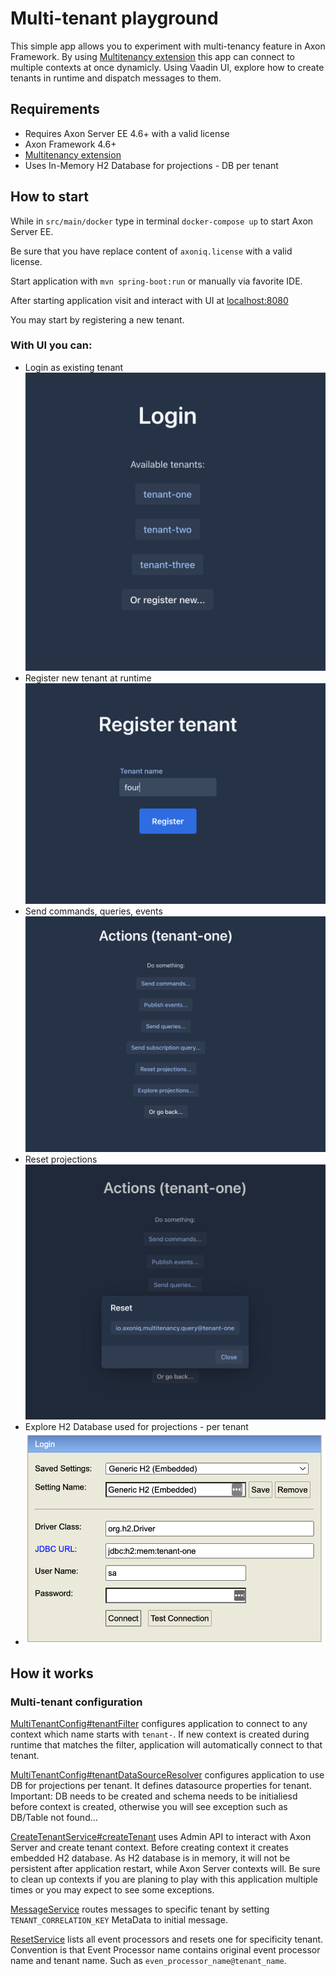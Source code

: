 # Multi-tenant playground

This simple app allows you to experiment with multi-tenancy feature in Axon Framework.
By using [Multitenancy extension](https://github.com/AxonFramework/extension-multitenancy) this app can connect to multiple contexts at once dynamicly.
Using Vaadin UI, explore how to create tenants in runtime and dispatch messages to them.

## Requirements
 
 - Requires Axon Server EE 4.6+ with a valid license
 - Axon Framework 4.6+
 - [Multitenancy extension](https://github.com/AxonFramework/extension-multitenancy)
 - Uses In-Memory H2 Database for projections - DB per tenant

## How to start

While in `src/main/docker` type in terminal `docker-compose up` to start Axon Server EE.

Be sure that you have replace content of `axoniq.license` with a valid license.

Start application with `mvn spring-boot:run` or manually via favorite IDE.

After starting application visit and interact with UI at [localhost:8080](http://localhost:8080)

You may start by registering a new tenant.

### With UI you can:
 - Login as existing tenant
![](login.png)
 - Register new tenant at runtime
   ![](register.png)
 - Send commands, queries, events
   ![](actions.png)
 - Reset projections
![](reset.png)
 - Explore H2 Database used for projections - per tenant
 - ![](h2.png)

## How it works

### Multi-tenant configuration

[MultiTenantConfig#tenantFilter](src/main/java/io/axoniq/multitenancy/MultiTenantConfig.java) configures application to connect to any context which name starts with `tenant-`.
If new context is created during runtime that matches the filter, application will automatically connect to that tenant.

[MultiTenantConfig#tenantDataSourceResolver](src/main/java/io/axoniq/multitenancy/MultiTenantConfig.java) configures application to use DB for projections per tenant. It defines datasource properties for tenant.
Important: DB needs to be created and schema needs to be initialiesd before context is created, otherwise you will see exception such as DB/Table not found...

[CreateTenantService#createTenant](src/main/java/io/axoniq/multitenancy/web/CreateTenantService.java) uses Admin API to interact with Axon Server and create tenant context.
Before creating context it creates embedded H2 database. As H2 database is in memory, it will not be persistent after application restart, while Axon Server contexts will. 
Be sure to clean up contexts if you are planing to play with this application multiple times or you may expect to see some exceptions.

[MessageService](src/main/java/io/axoniq/multitenancy/web/MessageService.java) routes messages to specific tenant by setting `TENANT_CORRELATION_KEY` MetaData to initial message.

[ResetService](src/main/java/io/axoniq/multitenancy/web/ResetService.java) lists all event processors and resets one for specificity tenant. Convention is that Event Processor name contains original event processor name and tenant name. Such as `even_processor_name@tenant_name`.